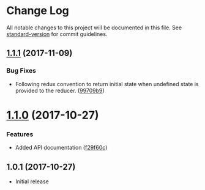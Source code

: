 # Change Log

All notable changes to this project will be documented in this file. See [standard-version](https://github.com/conventional-changelog/standard-version) for commit guidelines.

<a name="1.1.1"></a>
## [1.1.1](https://github.com/svenwiegand/typed-redux-actions/compare/v1.1.0...v1.1.1) (2017-11-09)


### Bug Fixes

* Following redux convention to return initial state when undefined state is provided to the reducer. ([99709b9](https://github.com/svenwiegand/typed-redux-actions/commit/99709b9))



<a name="1.1.0"></a>
# [1.1.0](https://github.com/svenwiegand/typed-redux-actions/compare/v1.0.1...v1.1.0) (2017-10-27)


### Features

* Added API documentation ([f29f60c](https://github.com/svenwiegand/typed-redux-actions/commit/f29f60c))



<a name="1.0.1"></a>
## 1.0.1 (2017-10-27)
- Initial release
